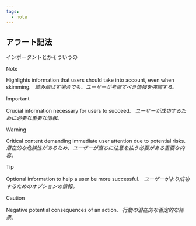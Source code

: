```yaml
---
tags:
  - note
---
```

## アラート記法
インポータントとかそういうの

> [!NOTE]
> Highlights information that users should take into account, even when skimming.  
> _読み飛ばす場合でも、ユーザーが考慮すべき情報を強調する。_
 
> [!IMPORTANT]
> Crucial information necessary for users to succeed.  
> _ユーザーが成功するために必要な重要な情報。_

> [!WARNING]
> Critical content demanding immediate user attention due to potential risks.  
> _潜在的な危険性があるため、ユーザーが直ちに注意を払う必要がある重要な内容。_

> [!TIP]
> Optional information to help a user be more successful.  
> _ユーザーがより成功するためのオプションの情報。_

> [!CAUTION]
> Negative potential consequences of an action.  
> _行動の潜在的な否定的な結果。_
